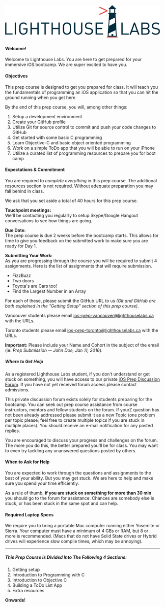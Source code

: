 # ![Lighthouse Labs iOS Prep Course](/images/lhl-logo.png)

#### Welcome!

Welcome to Lighthouse Labs. You are here to get prepared for your immersive iOS bootcamp. We are super excited to have you.

#### Objectives

This prep course is designed to get you prepared for class. It will teach you the fundamentals of programming an iOS application so that you can hit the ground running when you get here.

By the end of this prep course, you will, among other things:

1. Setup a development environment
2. Create your GitHub profile
3. Utilize Git for source control to commit and push your code changes to GitHub
4. Get started with some basic C programming
5. Learn Objective-C and basic object oriented programming
6. Work on a simple ToDo app that you will be able to run on your iPhone
7. Utilize a curated list of programming resources to prepare you for boot camp

#### Expectations & Commitment

You are required to _complete everything_ in this prep course. The additional resources section is not required. Without adequate preparation you may fall behind in class.

We ask that you set aside a total of 40 hours for this prep course.

**Touchpoint meetings:**  
We'll be contacting you regularly to setup Skype/Google Hangout conversations to see how things are going.

**Due Date:**  
The prep course is due 2 weeks before the bootcamp starts. This allows for time to give you feedback on the submitted work to make sure you are ready for Day 1.

**Submitting Your Work:**  
As you are progressing through the course you will be required to submit 4 assignments. Here is the list of assignments that will require submission.

* FizzBuzz
* Two doors
* Toyota's are Cars too!
* Find the Largest Number in an Array

For each of these, please submit the GitHub URL to us _\(Git and GitHub are both explained in the "Getting Setup" section of this prep course\)_.

Vancouver students please email [ios-prep-vancouver@lighthouselabs.ca](mailto:ios-prep-vancouver@lighthouselabs.ca) with the URLs.

Toronto students please email [ios-prep-toronto@lighthouselabs.ca](mailto:ios-prep-toronto@lighthouselabs.ca) with the URLs.

**Important:** Please include your Name and Cohort in the subject of the email \(ie: _Prep Submission -- John Doe, Jan 11, 2016_\).

##### Where to Get Help

As a registered Lighthouse Labs student, if you don't understand or get stuck on something, you will have access to our private [iOS Prep Discussion Forum](http://ios-prep.lighthouselabs.ca/login). If you have not yet received forum access please contact admissions.

This private discussion forum exists solely for students preparing for the bootcamp. You can seek out prep course assistance from course instructors, mentors and fellow students on the forum. If yourZ question has not been already addressed please submit it as a new Topic \(one problem per topic please; feel free to create multiple topics if you are stuck in multiple places\). You should receive an e-mail notification for any posted replies.

You are encouraged to discuss your progress and challenges on the forum. The more you do this, the better prepared you'll be for class. You may want to even try tackling any unanswered questions posted by others.

#### When to Ask for Help

You are expected to work through the questions and assignments to the best of your ability. But you may get stuck. We are here to help and make sure you spend your time efficiently.

As a rule of thumb, **if you are stuck on something for more than 30 min** you should go to the forum for assistance. Chances are somebody else is stuck, or has been stuck in the same spot and can help.

#### Required Laptop Specs

We require you to bring a portable Mac computer running either Yosemite or Sierra. Your computer must have a minimum of 4 GBs or RAM, but 8 or more is recommended. \(Macs that do not have Solid State drives or Hybrid drives will experience slow compile times, which may be annoying\).

---

##### This Prep Course is Divided Into The Following 4 Sections:

1. Getting setup
2. Introduction to Programming with C
3. Introduction to Objective C
4. Building a ToDo List App
5. Extra resources

**Onwards!**

